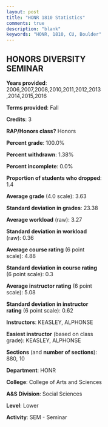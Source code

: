 ```yaml
---
layout: post
title: "HONR 1810 Statistics"
comments: true
description: "blank"
keywords: "HONR, 1810, CU, Boulder"
--- 
```

<head>
<script src="https://ajax.googleapis.com/ajax/libs/jquery/2.1.3/jquery.min.js"></script>
<script src="https://dl.dropboxusercontent.com/s/pc42nxpaw1ea4o9/highcharts.js?dl=0"></script>
<!-- <script src="../assets/js/highcharts.js"></script> -->
<style type="text/css">@font-face {
	font-family: "Bebas Neue";
	src: url(https://www.filehosting.org/file/details/544349/BebasNeue%20Regular.otf) format("opentype");
	}
	h1.Bebas { 
		font-family: "Bebas Neue", Verdana, Tahoma;
	}
</style>
</head>
<body>
	<div id="container" style="float: right; width: 45%; height: 88%; margin-left: 2.5%; margin-right: 2.5%;"></div>
	<script language="JavaScript">
		$(document).ready(function() {
		var chart = {type: 'column'};
		var title = {text: 'Grade Distribution'};
		var xAxis = {categories: ['A','B','C','D','F'],crosshair: true};
		var yAxis = {min: 0,title: {text: 'Percentage'}};
		var tooltip = {headerFormat: '<center><b><span style="font-size:20px">{point.key}</span></b></center>',
		               pointFormat: '<td style="padding:0"><b>{point.y:.1f}%</b></td>',
		               footerFormat: '</table>',shared: true,useHTML: true};
		var plotOptions = {column: {pointPadding: 0.0,borderWidth: 0}};  
		var credits = {enabled: false};var series= [{name: 'Percent',data: [79.43,15.6,1.42,1.42,2.13,]}];
		var json = {};
		json.chart = chart;
		json.title = title;
		json.tooltip = tooltip;
		json.xAxis = xAxis;
		json.yAxis = yAxis;  
		json.series = series;
		json.plotOptions = plotOptions;  
		json.credits = credits;
		$('#container').highcharts(json);
	});
	</script>
</body>
			   
## HONORS DIVERSITY SEMINAR

**Years provided**: 2006,2007,2008,2010,2011,2012,2013,2014,2015,2016

**Terms provided**: Fall

**Credits**: 3

**RAP/Honors class?** Honors

**Percent grade**: 100.0%

**Percent withdrawn**: 1.38%

**Percent incomplete**: 0.0%

**Proportion of students who dropped**: 1.4

**Average grade** (4.0 scale): 3.63

**Standard deviation in grades**: 23.38

**Average workload** (raw): 3.27

**Standard deviation in workload** (raw): 0.36

**Average course rating** (6 point scale): 4.88

**Standard deviation in course rating** (6 point scale): 0.3

**Average instructor rating** (6 point scale): 5.08

**Standard deviation in instructor rating** (6 point scale): 0.62

**Instructors**: KEASLEY, ALPHONSE

**Easiest instructor** (based on class grade): KEASLEY, ALPHONSE

**Sections** (and **number of sections**): 880, 10

**Department**: HONR

**College**: College of Arts and Sciences

**A&S Division**: Social Sciences

**Level**: Lower

**Activity**: SEM - Seminar